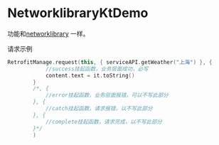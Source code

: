 # NetworklibraryKtDemo
功能和[networklibrary](https://github.com/yanxing/NetworklibraryDemo) 一样。

请求示例
```kotlin
RetrofitManage.request(this, { serviceAPI.getWeather("上海") }, {
            //success挂起函数，业务层面成功，必写
            content.text = it.toString()
        }
        /*, {
            //error挂起函数，业务层面报错，可以不写此部分
        }, {
            //catch挂起函数，请求报错，以不写此部分
        }, {
            //complete挂起函数，请求完成，以不写此部分
        }*/
        )
```
